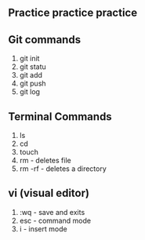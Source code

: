 ## Practice practice practice 

## Git commands

1. git init
2. git statu
3. git add
4. git push
5. git log


## Terminal Commands

1. ls
2. cd
3. touch
4. rm - deletes file
5. rm -rf - deletes a directory


## vi (visual editor)

1. :wq - save and exits
2. esc - command mode
3. i - insert mode
